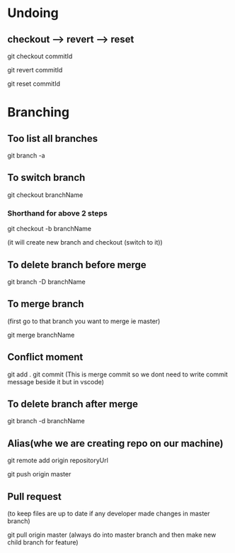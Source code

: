 # Undoing

## checkout --> revert --> reset

git checkout commitId

git revert commitId

git reset commitId

# Branching

## Too list all branches

git branch -a

## To switch branch

git checkout branchName

### Shorthand for above 2 steps

git checkout -b branchName

(it will create new branch and checkout (switch to it))

## To delete branch before merge

git branch -D branchName

## To merge branch

(first go to that branch you want to merge ie master)

git merge branchName

## Conflict moment

git add .
git commit (This is merge commit so we dont need to write commit message beside it but in vscode)

## To delete branch after merge

git branch -d branchName

## Alias(whe we are creating repo on our machine)

git remote add origin repositoryUrl

git push origin master

## Pull request

(to keep files are up to date if any developer made changes in master branch)

git pull origin master (always do into master branch and then make new child branch for feature)
